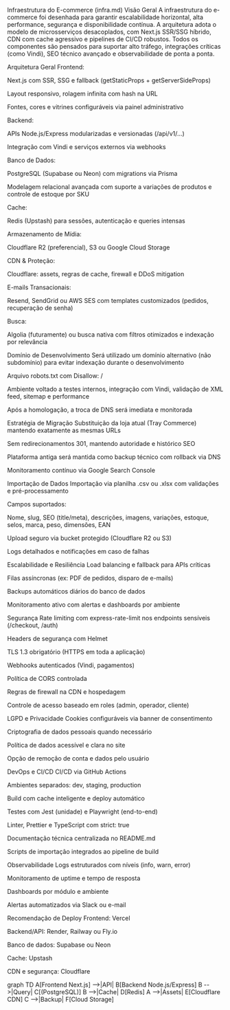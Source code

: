 Infraestrutura do E-commerce (infra.md)
Visão Geral
A infraestrutura do e-commerce foi desenhada para garantir escalabilidade horizontal, alta performance, segurança e disponibilidade contínua. A arquitetura adota o modelo de microsserviços desacoplados, com Next.js SSR/SSG híbrido, CDN com cache agressivo e pipelines de CI/CD robustos. Todos os componentes são pensados para suportar alto tráfego, integrações críticas (como Vindi), SEO técnico avançado e observabilidade de ponta a ponta.

Arquitetura Geral
Frontend:

Next.js com SSR, SSG e fallback (getStaticProps + getServerSideProps)

Layout responsivo, rolagem infinita com hash na URL

Fontes, cores e vitrines configuráveis via painel administrativo

Backend:

APIs Node.js/Express modularizadas e versionadas (/api/v1/...)

Integração com Vindi e serviços externos via webhooks

Banco de Dados:

PostgreSQL (Supabase ou Neon) com migrations via Prisma

Modelagem relacional avançada com suporte a variações de produtos e controle de estoque por SKU

Cache:

Redis (Upstash) para sessões, autenticação e queries intensas

Armazenamento de Mídia:

Cloudflare R2 (preferencial), S3 ou Google Cloud Storage

CDN & Proteção:

Cloudflare: assets, regras de cache, firewall e DDoS mitigation

E-mails Transacionais:

Resend, SendGrid ou AWS SES com templates customizados (pedidos, recuperação de senha)

Busca:

Algolia (futuramente) ou busca nativa com filtros otimizados e indexação por relevância

Domínio de Desenvolvimento
Será utilizado um domínio alternativo (não subdomínio) para evitar indexação durante o desenvolvimento

Arquivo robots.txt com Disallow: /

Ambiente voltado a testes internos, integração com Vindi, validação de XML feed, sitemap e performance

Após a homologação, a troca de DNS será imediata e monitorada

Estratégia de Migração
Substituição da loja atual (Tray Commerce) mantendo exatamente as mesmas URLs

Sem redirecionamentos 301, mantendo autoridade e histórico SEO

Plataforma antiga será mantida como backup técnico com rollback via DNS

Monitoramento contínuo via Google Search Console

Importação de Dados
Importação via planilha .csv ou .xlsx com validações e pré-processamento

Campos suportados:

Nome, slug, SEO (title/meta), descrições, imagens, variações, estoque, selos, marca, peso, dimensões, EAN

Upload seguro via bucket protegido (Cloudflare R2 ou S3)

Logs detalhados e notificações em caso de falhas

Escalabilidade e Resiliência
Load balancing e fallback para APIs críticas

Filas assíncronas (ex: PDF de pedidos, disparo de e-mails)

Backups automáticos diários do banco de dados

Monitoramento ativo com alertas e dashboards por ambiente

Segurança
Rate limiting com express-rate-limit nos endpoints sensíveis (/checkout, /auth)

Headers de segurança com Helmet

TLS 1.3 obrigatório (HTTPS em toda a aplicação)

Webhooks autenticados (Vindi, pagamentos)

Política de CORS controlada

Regras de firewall na CDN e hospedagem

Controle de acesso baseado em roles (admin, operador, cliente)

LGPD e Privacidade
Cookies configuráveis via banner de consentimento

Criptografia de dados pessoais quando necessário

Política de dados acessível e clara no site

Opção de remoção de conta e dados pelo usuário

DevOps e CI/CD
CI/CD via GitHub Actions

Ambientes separados: dev, staging, production

Build com cache inteligente e deploy automático

Testes com Jest (unidade) e Playwright (end-to-end)

Linter, Prettier e TypeScript com strict: true

Documentação técnica centralizada no README.md

Scripts de importação integrados ao pipeline de build

Observabilidade
Logs estruturados com níveis (info, warn, error)

Monitoramento de uptime e tempo de resposta

Dashboards por módulo e ambiente

Alertas automatizados via Slack ou e-mail

Recomendação de Deploy
Frontend: Vercel

Backend/API: Render, Railway ou Fly.io

Banco de dados: Supabase ou Neon

Cache: Upstash

CDN e segurança: Cloudflare

graph TD
A[Frontend Next.js] -->|API| B[Backend Node.js/Express]
B -->|Query| C[(PostgreSQL)]
B -->|Cache| D[Redis]
A -->|Assets| E[Cloudflare CDN]
C -->|Backup| F[Cloud Storage]
